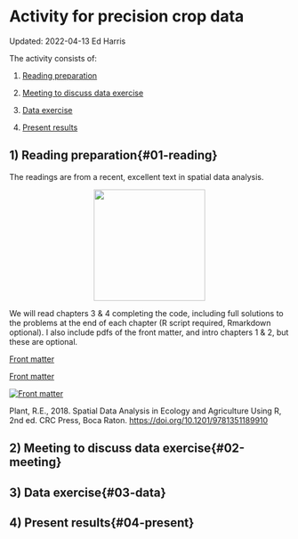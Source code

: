 # Activity for precision crop data
Updated: 2022-04-13 
Ed Harris

The activity consists of:

1) [Reading preparation](#01-reading)

2) [Meeting to discuss data exercise](#02-meeting)

3) [Data exercise](#03-data)

4) [Present results](#04-present)


## 1) Reading preparation{#01-reading}

The readings are from a recent, excellent text in spatial data analysis.


<p align="center">

<img src="https://github.com/weharris/C7046-activity/blob/main/material/cover.png?raw=true" width="200">

</p>

We will read chapters 3 & 4 completing the code, including full solutions to the problems at the end of each chapter (R script required, Rmarkdown optional).  I also include pdfs of the front matter, and intro chapters 1 & 2, but these are optional.

<a href="https://github.com/weharris/C7046-activity/blob/main/material/00-fm.pdf" download rel="noopener noreferrer" target="_blank">
   Front matter
</a>

<a href="https://github.com/weharris/C7046-activity/blob/main/material/00-fm.pdf" download="00-fm.pdf"> Front matter </a>

<a download="00-fm.pdf" href="https://github.com/weharris/C7046-activity/blob/main/material/00-fm.pdf" title="Front matter">
    <img alt="Front matter" src="https://github.com/weharris/C7046-activity/blob/main/material/00-fm.pdf">
</a>

<br>

Plant, R.E., 2018. Spatial Data Analysis in Ecology and Agriculture Using R, 2nd ed. CRC Press, Boca Raton. https://doi.org/10.1201/9781351189910



## 2) Meeting to discuss data exercise{#02-meeting}

## 3) Data exercise{#03-data}

## 4) Present results{#04-present}